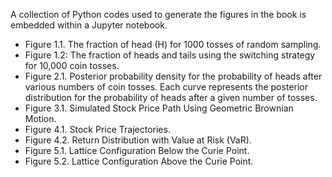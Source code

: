 A collection of Python codes used to generate the figures in the book is embedded within a Jupyter notebook.
- Figure 1.1. The fraction of head (H) for 1000 tosses of random sampling.
- Figure 1.2: The fraction of heads and tails using the switching strategy for 10,000 coin tosses.
- Figure 2.1. Posterior probability density for the probability of heads after various numbers of coin tosses. Each curve represents the posterior distribution for the probability of heads after a given number of tosses.
- Figure 3.1. Simulated Stock Price Path Using Geometric Brownian Motion.
- Figure 4.1. Stock Price Trajectories.
- Figure 4.2. Return Distribution with Value at Risk (VaR).
- Figure 5.1. Lattice Configuration Below the Curie Point.
- Figure 5.2. Lattice Configuration Above the Curie Point.
